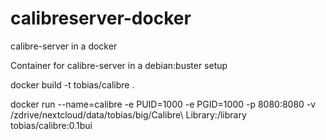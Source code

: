 # calibreserver-docker
calibre-server in a docker

Container for calibre-server in a debian:buster setup

docker build -t tobias/calibre .

docker run --name=calibre -e PUID=1000 -e PGID=1000 -p 8080:8080 -v /zdrive/nextcloud/data/tobias/big/Calibre\ Library:/library tobias/calibre:0.1bui
